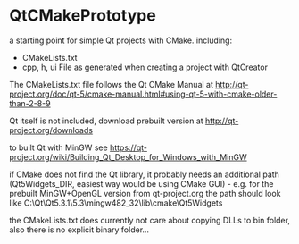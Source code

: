 QtCMakePrototype
================

a starting point for simple Qt projects with CMake.
including:
<ul>
<li>CMakeLists.txt</li>
<li>cpp, h, ui File as generated when creating a project with QtCreator</li>
</ul>

The CMakeLists.txt file follows the Qt CMake Manual at http://qt-project.org/doc/qt-5/cmake-manual.html#using-qt-5-with-cmake-older-than-2-8-9 

Qt itself is not included, download prebuilt version at http://qt-project.org/downloads

to built Qt with MinGW see https://qt-project.org/wiki/Building_Qt_Desktop_for_Windows_with_MinGW

if CMake does not find the Qt library, it probably needs an additional path (Qt5Widgets_DIR, easiest way would be using CMake GUI) - e.g. for the prebuilt MinGW+OpenGL version from qt-project.org the path should look like C:\Qt\Qt5.3.1\5.3\mingw482_32\lib\cmake\Qt5Widgets

the CMakeLists.txt does currently not care about copying DLLs to bin folder, also there is no explicit binary folder...
